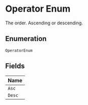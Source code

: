 
# Operator Enum

The order. Ascending or descending.

## Enumeration

`OperatorEnum`

## Fields

| Name |
|  --- |
| `Asc` |
| `Desc` |

